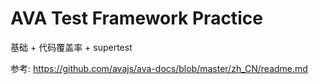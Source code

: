 AVA Test Framework Practice
===

基础 + 代码覆盖率 + supertest

参考: 
https://github.com/avajs/ava-docs/blob/master/zh_CN/readme.md
